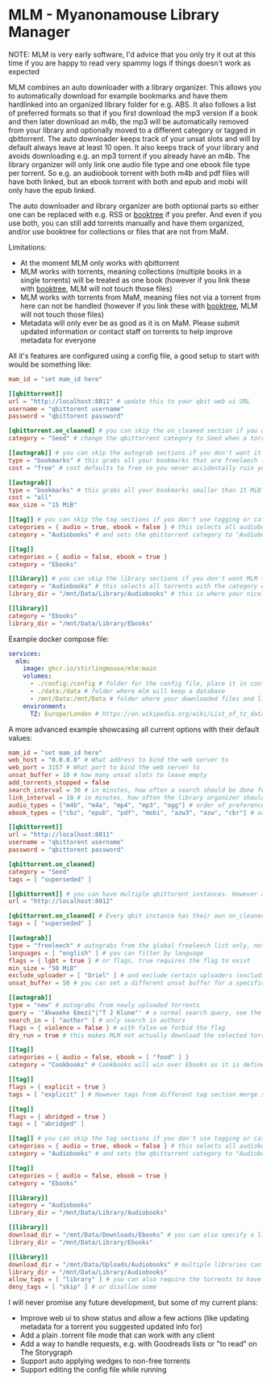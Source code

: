 # MLM - Myanonamouse Library Manager

NOTE: MLM is very early software, I'd advice that you only try it out at this time if you are happy to read very spammy logs if things doesn't work as expected

MLM combines an auto downloader with a library organizer. This allows you to automatically download for example bookmarks and have them hardlinked into an organized library folder for e.g. ABS. It also follows a list of preferred formats so that if you first download the mp3 version if a book and then later download an m4b, the mp3 will be automatically removed from your library and optionally moved to a different category or tagged in qbittorrent.
The auto downloader keeps track of your unsat slots and will by default always leave at least 10 open. It also keeps track of your library and avoids downloading e.g. an mp3 torrent if you already have an m4b.
The library organizer will only link one audio file type and one ebook file type per torrent. So e.g. an audiobook torrent with both m4b and pdf files will have both linked, but an ebook torrent with both and epub and mobi will only have the epub linked.

The auto downloader and library organizer are both optional parts so either one can be replaced with e.g. RSS or [booktree](https://github.com/myxdvz/booktree) if you prefer. And even if you use both, you can still add torrents manually and have them organized, and/or use booktree for collections or files that are not from MaM.

Limitations:
 - At the moment MLM only works with qbittorrent
 - MLM works with torrents, meaning collections (multiple books in a single torrents) will be treated as one book (however if you link these with [booktree](https://github.com/myxdvz/booktree), MLM will not touch those files)
 - MLM works with torrents from MaM, meaning files not via a torrent from here can not be handled (however if you link these with [booktree](https://github.com/myxdvz/booktree), MLM will not touch those files)
 - Metadata will only ever be as good as it is on MaM. Please submit updated information or contact staff on torrents to help improve metadata for everyone

All it's features are configured using a config file, a good setup to start with would be something like:
```toml
mam_id = "set mam_id here"

[[qbittorrent]]
url = "http://localhost:8011" # update this to your qbit web ui URL
username = "qbittorent username"
password = "qbittorent password"

[qbittorrent.on_cleaned] # you can skip the on_cleaned section if you don't want MLM to do anything in qbit when upgrading a book
category = "Seed" # change the qbittorrent category to Seed when a torrent gets replaced with a better one

[[autograb]] # you can skip the autograb sections if you don't want it to grab anything automatically
type = "bookmarks" # this grabs all your bookmarks that are freeleech (global, personal or VIP)
cost = "free" # cost defaults to free so you never accidentally ruin your ratio if you forget to set it

[[autograb]]
type = "bookmarks" # this grabs all your bookmarks smaller than 15 MiB even if they are not freeleech
cost = "all"
max_size = "15 MiB"

[[tag]] # you can skip the tag sections if you don't use tagging or categories in qbittorrent
categories = { audio = true, ebook = false } # this selects all audiobook torrents
category = "Audiobooks" # and sets the qbittorrent category to "Audiobooks"

[[tag]]
categories = { audio = false, ebook = true }
category = "Ebooks"

[[library]] # you can skip the library sections if you don't want MLM to organize a library folder for you
category = "Audiobooks" # this selects all torrents with the category Audiobooks
library_dir = "/mnt/Data/Library/Audiobooks" # this is where your nicely organized audiobooks will end up

[[library]]
category = "Ebooks"
library_dir = "/mnt/Data/Library/Ebooks"
```

Example docker compose file:
```yaml
services:
  mlm:
    image: ghcr.io/stirlingmouse/mlm:main 
    volumes:
      - ./config:/config # folder for the config file, place it in config/config.toml
      - ./data:/data # folder where mlm will keep a database
      - /mnt/Data:/mnt/Data # folder where your downloaded files and library can be accessed from
    environment:
      TZ: Europe/London # https://en.wikipedia.org/wiki/List_of_tz_database_time_zones
```

A more advanced example showcasing all current options with their default values:
```toml
mam_id = "set mam_id here"
web_host = "0.0.0.0" # What address to bind the web server to
web_port = 3157 # What port to bind the web server to
unsat_buffer = 10 # how many unsat slots to leave empty
add_torrents_stopped = false
search_interval = 30 # in minutes, how often a search should be done for the autograbs
link_interval = 10 # in minutes, how often the library organizer should query qbittorent for new torrents
audio_types = ["m4b", "m4a", "mp4", "mp3", "ogg"] # order of preference for audiobook formats, formats not in this list will not be downloaded or linked
ebook_types = ["cbz", "epub", "pdf", "mobi", "azw3", "azw", "cbr"] # order of preference for ebook formats, formats not in this list will not be downloaded or linked

[[qbittorrent]]
url = "http://localhost:8011"
username = "qbittorent username"
password = "qbittorent password"

[qbittorrent.on_cleaned]
category = "Seed"
tags = [ "superseded" ]

[[qbittorrent]] # you can have multiple qbittorent instances. However autograbbed torrents will only be added to the first one
url = "http://localhost:8012"

[qbittorrent.on_cleaned] # Every qbit instance has their own on_cleaned rules
tags = [ "superseded" ]

[[autograb]]
type = "freeleech" # autograbs from the global freeleech list only, not PF or VIP
languages = [ "english" ] # you can filter by language
flags = { lgbt = true } # or flags, true requires the flag to exist
min_size = "50 MiB"
exclude_uploader = [ "Oriel" ] # and exclude certain uploaders (excluding yourself is a good idea if you use multiple clients!)
unsat_buffer = 50 # you can set a different unsat buffer for a specific autograb if you don't want it to overwhelm your slots

[[autograb]]
type = "new" # autograbs from newly uploaded torrents
query = '"Akwaeke Emezi"|"T J Klune"' # a normal search query, see the search guide for what you can do: https://www.myanonamouse.net/guides/?gid=37729
search_in = [ "author" ] # only search in authors
flags = { violence = false } # with false we forbid the flag
dry_run = true # this makes MLM not actually download the selected torrents, only log them, for testing your search

[[tag]]
categories = { audio = false, ebook = [ "food" ] }
category = "Cookbooks" # Cookbooks will win over Ebooks as it is defined first and a torrent can only have one category

[[tag]]
flags = { explicit = true }
tags = [ "explicit" ] # However tags from different tag section merge so a torrent can get both explicit, abridged and one of the categories

[[tag]]
flags = { abridged = true }
tags = [ "abridged" ]

[[tag]] # you can skip the tag sections if you don't use tagging or categories in qbittorrent
categories = { audio = true, ebook = false } # this selects all audiobook torrents
category = "Audiobooks" # and sets the qbittorrent category to "Audiobooks"

[[tag]]
categories = { audio = false, ebook = true }
category = "Ebooks"

[[library]]
category = "Audiobooks"
library_dir = "/mnt/Data/Library/Audiobooks"

[[library]]
download_dir = "/mnt/Data/Downloads/Ebooks" # you can also specify a library using the download_dir
library_dir = "/mnt/Data/Library/Ebooks"

[[library]]
download_dir = "/mnt/Data/Uploads/Audiobooks" # multiple libraries can contribute to the same library dir, for example if you keep your own uploads separate
library_dir = "/mnt/Data/Library/Audiobooks"
allow_tags = [ "library" ] # you can also require the torrents to have certain tags
deny_tags = [ "skip" ] # or disallow some
```

I will never promise any future development, but some of my current plans:
- Improve web ui to show status and allow a few actions (like updating metadata for a torrent you suggested updated info for)
- Add a plain .torrent file mode that can work with any client
- Add a way to handle requests, e.g. with Goodreads lists or "to read" on The Storygraph
- Support auto applying wedges to non-free torrents
- Support editing the config file while running


